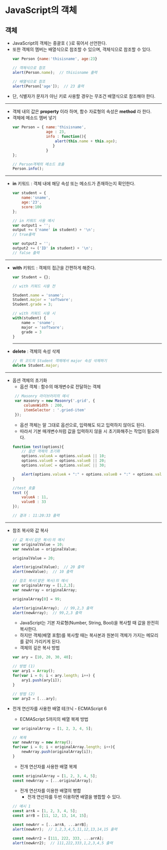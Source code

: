 JavaScript의 객체
======

<h2>객체</h2>

* JavaScript의 객체는 중괄호 { }로 묶어서 선언한다.
* 또한 객체의 멤버는 배열식으로 참조할 수 있으며, 객체식으로 참조할 수 있다.
  ```js
  var Person {name:'thisisname', age:23}

  // 객체식으로 참조
  alert(Person.name);  // thisisname 출력

  // 배열식으로 참조
  alert(Person['age']);  // 23 출력
  ```
* 단, 식별자가 문자가 아닌 키로 사용할 경우는 무조건 배열식으로 참조해야 한다.

<hr/>

* 객체 내의 값은 __property__ 이라 하며, 함수 자료형의 속성은 __method__ 라 한다.
* 객체에 메소드 멤버 넣기
  ```js
  var Person = { name:'thisisname',
                 age : 23,
                 info : function(){
                     alert(this.name + this.age);
                    }
                 }
  };

  // Person객체의 메소드 호출
  Person.info();
  ```

<hr/>

* __in__ 키워드 : 객체 내에 해당 속성 또는 메소드가 존재하는지 확인한다.
  ```js
  var student = {
      name:'sname',
      age:'23',
      score:100
  };

  // in 키워드 사용 예시
  var output1 = '';
  output += ('name' in student) + '\n';
  // true출력

  var output2 = '';
  output2 += ('ID' in student) + '\n';
  // false 출력
  
  ```

<hr/>

* __with__ 키워드 : 객체의 접근을 간편하게 해준다.
  ```js
  var Student = {};

  // with 키워드 사용 전

  Student.name = 'sname';
  Student.major = 'software';
  Student.grade = 3;

  // with 키워드 사용 시
  with(student) {
      name = 'sname';
      major = 'software';
      grade = 3
  }
  ```

  <hr/>

* __delete__ : 객체의 속성 삭제
  ```js
  // 위 코드의 Student 객체에서 major 속성 삭제하기
  delete Student.major;
  ```

<hr/>

* 옵션 객체의 초기화
  * 옵션 객체 : 함수의 매개변수로 전달하는 객체
  ```js
   // Masonry 라이브러리의 예시
   var masonry = new Masonry('.grid', {
       columnWidth : 200,
       itemSelector : '.gried-item'
   });
  ```
  * 옵션 객체는 말 그대로 옵션으로, 입력해도 되고 입력하지 않아도 된다.
  * 따라서 기본 매개변수처럼 값을 입력하지 않을 시 초기화해주는 작업이 필요하다.
  ```js
  function test(options){
      // 옵션 객체의 초기화
      options.valueA = options.valueA || 10;
      options.valueB = options.valueB || 20;
      options.valueC = options.valueC || 30;

      alert(options.valueA + ":" + options.valueB + ":" + options.valueC);
  }

  //test 호출
  test ({
      valueA : 11,
      valueB : 33
  });

  // 결과 : 11:20:33 출력
  ```
<hr/>

* 참조 복사와 값 복사
  ```js
  // 값 복사(깊은 복사)의 예시
  var originalValue = 10;
  var newValue = originalValue;

  originalValue = 20;

  alert(originalValue);  // 20 출력
  alert(newValue);  // 10 출력

  // 참조 복사(얕은 복사)의 예시
  var originalArray = [1,2,3];
  var newArray = originalArray;

  originalArray[0] = 99;

  alert(originalArray);  // 99,2,3 출력
  alert(newArray);  // 99,2,3 출력
  ```

  * JavaScript는 기본 자료형(Number, String, Bool)을 복사할 때 값을 완전히 복사한다.
  * 하지만 객체(배열 포함)를 복사할 때는 복사본과 원본이 객체가 가지는 메모리를 같이 가리키게 된다.
  * 객체의 깊은 복사 방법
  ```js
  var ary = [10, 20, 30, 40];
  
  // 방법 (1)
  var ary1 = Array();
  for(var i = 0; i < ary.length; i++) {
      ary1.push(ary[i]);
  }

  // 방법 (2)
  var ary2 = [...ary];
  ``` 

* 전개 연산자를 사용한 배열 테크닉 - ECMAScript 6
  * ECMAScript 5까지의 배열 복제 방법
  ```js
  var originalArray = [1, 2, 3, 4, 5];

  // 복제
  var newArray = new Array();
  for(var i = 0; i < originalArray.length; i++){
      newArray.push(originalArray[i]);
  }
  ```

  * 전개 연산자를 사용한 배열 복제
  ```js
  const originalArray = [1, 2, 3, 4, 5];
  const newArray = [...originalArray];
  ```

  * 전개 연산자를 이용한 배열의 병합
    * 전개 연산자를 두번 이용하면 배열을 병합할 수 있다.
  ```js
  // 예시 1
  const arrA = [1, 2, 3, 4, 5];
  const arrB = [11, 12, 13, 14, 15];

  const newArr = [...arrA, ...arrB];
  alert(newArr);  // 1,2,3,4,5,11,12,13,14,15 출력

  const newArr2 = [111, 222, 333, ...arrA];
  alert(newArr2);  // 111,222,333,1,2,3,4,5 출력
  ```
